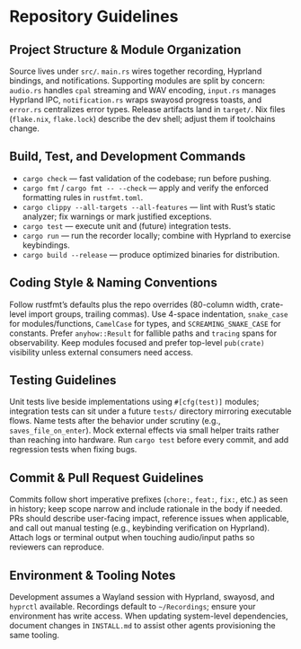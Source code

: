 # Repository Guidelines

## Project Structure & Module Organization
Source lives under `src/`. `main.rs` wires together recording, Hyprland bindings, and notifications. Supporting modules are split by concern: `audio.rs` handles `cpal` streaming and WAV encoding, `input.rs` manages Hyprland IPC, `notification.rs` wraps swayosd progress toasts, and `error.rs` centralizes error types. Release artifacts land in `target/`. Nix files (`flake.nix`, `flake.lock`) describe the dev shell; adjust them if toolchains change.

## Build, Test, and Development Commands
- `cargo check` — fast validation of the codebase; run before pushing.
- `cargo fmt` / `cargo fmt -- --check` — apply and verify the enforced formatting rules in `rustfmt.toml`.
- `cargo clippy --all-targets --all-features` — lint with Rust’s static analyzer; fix warnings or mark justified exceptions.
- `cargo test` — execute unit and (future) integration tests.
- `cargo run` — run the recorder locally; combine with Hyprland to exercise keybindings.
- `cargo build --release` — produce optimized binaries for distribution.

## Coding Style & Naming Conventions
Follow rustfmt’s defaults plus the repo overrides (80-column width, crate-level import groups, trailing commas). Use 4-space indentation, `snake_case` for modules/functions, `CamelCase` for types, and `SCREAMING_SNAKE_CASE` for constants. Prefer `anyhow::Result` for fallible paths and `tracing` spans for observability. Keep modules focused and prefer top-level `pub(crate)` visibility unless external consumers need access.

## Testing Guidelines
Unit tests live beside implementations using `#[cfg(test)]` modules; integration tests can sit under a future `tests/` directory mirroring executable flows. Name tests after the behavior under scrutiny (e.g., `saves_file_on_enter`). Mock external effects via small helper traits rather than reaching into hardware. Run `cargo test` before every commit, and add regression tests when fixing bugs.

## Commit & Pull Request Guidelines
Commits follow short imperative prefixes (`chore:`, `feat:`, `fix:`, etc.) as seen in history; keep scope narrow and include rationale in the body if needed. PRs should describe user-facing impact, reference issues when applicable, and call out manual testing (e.g., keybinding verification on Hyprland). Attach logs or terminal output when touching audio/input paths so reviewers can reproduce.

## Environment & Tooling Notes
Development assumes a Wayland session with Hyprland, swayosd, and `hyprctl` available. Recordings default to `~/Recordings`; ensure your environment has write access. When updating system-level dependencies, document changes in `INSTALL.md` to assist other agents provisioning the same tooling.
